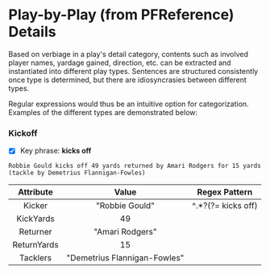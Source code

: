 # Play-by-Play  (from PFReference) Details

Based on verbiage in a play's detail category, contents such as involved player names, yardage gained, direction, etc. can be extracted and instantiated into different play types. Sentences are structured consistently once type is determined, but there are idiosyncrasies between different types. 

Regular expressions would thus be an intuitive option for categorization. Examples of the different types are demonstrated below:

### Kickoff

- [x] Key phrase: __kicks off__
```
Robbie Gould kicks off 49 yards returned by Amari Rodgers for 15 yards (tackle by Demetrius Flannigan-Fowles)
```

Attribute  | Value | Regex Pattern
| :---: | :---: | :---:
Kicker | "Robbie Gould" | ^.*?(?= kicks off)
KickYards | 49
Returner | "Amari Rodgers"
ReturnYards | 15
Tacklers | "Demetrius Flannigan-Fowles"
